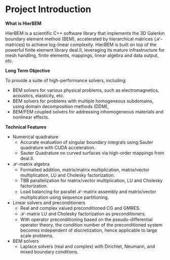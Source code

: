 # Project Introduction

**What is HierBEM**

HierBEM is a scientific C++ software library that implements the 3D Galerkin boundary element method (BEM), accelerated by hierarchical matrices ($\mathcal{H}$-matrices) to achieve log-linear complexity. HierBEM is built on top of the powerful finite element library deal.II, leveraging its mature infrastructure for mesh handling, finite elements, mappings, linear algebra and data output, etc.

**Long Term Objective**

To provide a suite of high-performance solvers, including:
- BEM solvers for various physical problems, such as electromagnetics, acoustics, elasticity, etc.
- BEM solvers for problems with multiple homogeneous subdomains, using domain decomposition methods (DDM),
- BEM/FEM coupled solvers for addressing inhomogeneous materials and nonlinear effects.

**Technical Features**

* Numerical quadrature
  * Accurate evaluation of singular boundary integrals using Sauter quadrature with CUDA acceleration.
  * Sauter Quadrature on curved surfaces via high-order mappings from deal.II.
* $\mathcal{H}$-matrix algebra
  * Formatted addition, matrix/matrix multiplication, matrix/vector multiplication, LU and Cholesky factorization.
  * TBB parallelization for matrix/vector multiplication, LU and Cholesky factorization.
  * Load balancing for parallel $\mathcal{H}$-matrix assembly and matrix/vector multiplication using sequence partitioning.
* Linear solvers and preconditioners
  * Real and complex valued preconditioned CG and GMRES.
  * $\mathcal{H}$-matrix LU and Cholesky factorization as preconditioners.
  * With operator preconditioning based on the pseudo-differential operator theory, the condition number of the preconditioned system becomes independent of discretization, hence applicable to large scale problems.
* BEM solvers
  * Laplace solvers (real and complex) with Dirichlet, Neumann, and mixed boundary conditions.
